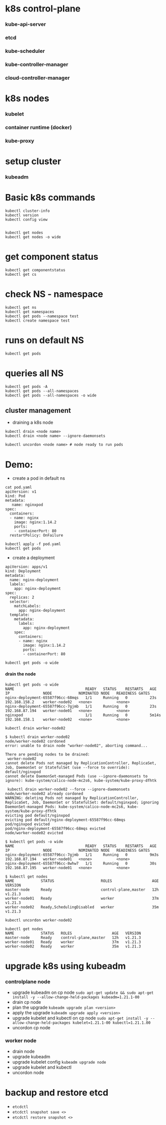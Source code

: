 
# k8s control-plane

### kube-api-server
### etcd
### kube-scheduler
### kube-controller-manager
### cloud-controller-manager

# k8s nodes

### kubelet
### container runtime (docker)
### kube-proxy

# setup cluster
### kubeadm


# Basic k8s commands

```
kubectl cluster-info
kubectl version
kubectl config view


kubectl get nodes
kubectl get nodes -o wide
```
# get component status

```
kubectl get componentstatus
kubectl get cs
```

# check NS - namespace

```
kubectl get ns
kubectl get namespaces
kubectl get pods --namespace test
kubectl create namespace test
```


# runs on default NS

```
kubectl get pods
```

# queries all NS

```
kubectl get pods -A
kubectl get pods --all-namespaces
kubectl get pods --all-namespaces -o wide
```





## cluster management

- draining a k8s node

```
kubectl drain <node name>
kubectl drain <node name> --ignore-daemonsets

kubectl uncordon <node name> # node ready to run pods
```

# Demo:

- create a pod in default ns

```
cat pod.yaml
apiVersion: v1
kind: Pod
metadata:
   name: nginxpod
spec:
  containers:
  - name: nginx
    image: nginx:1.14.2
    ports:
    - containerPort: 80
  restartPolicy: OnFailure

```

```
kubectl apply -f pod.yaml
kubectl get pods
```

- create a deployment 

```
apiVersion: apps/v1
kind: Deployment
metadata:
  name: nginx-deployment
  labels:
    app: nginx-deployment
spec:
  replicas: 2
  selector:
    matchLabels:
      app: nginx-deployment
  template:
    metadata:
      labels:
        app: nginx-deployment
    spec:
      containers:
      - name: nginx
        image: nginx:1.14.2
        ports:
        - containerPort: 80
```

```
kubectl get pods -o wide
```

#### drain the node

```
kubectl get pods -o wide
NAME                                READY   STATUS    RESTARTS   AGE     IP               NODE            NOMINATED NODE   READINESS GATES
nginx-deployment-65587f96cc-68mqs   1/1     Running   0          23s     192.168.158.2    worker-node02   <none>           <none>
nginx-deployment-65587f96cc-7gjmb   1/1     Running   0          23s     192.168.87.194   worker-node01   <none>           <none>
nginxpod                            1/1     Running   0          5m14s   192.168.158.1    worker-node02   <none>           <none>

kubectl drain worker-node02

$ kubectl drain worker-node02
node/worker-node02 cordoned
error: unable to drain node "worker-node02", aborting command...

There are pending nodes to be drained:
 worker-node02
cannot delete Pods not managed by ReplicationController, ReplicaSet, Job, DaemonSet or StatefulSet (use --force to override): default/nginxpod
cannot delete DaemonSet-managed Pods (use --ignore-daemonsets to ignore): kube-system/calico-node-mc2s6, kube-system/kube-proxy-dfhtk
```


```
 kubectl drain worker-node02 --force --ignore-daemonsets
node/worker-node02 already cordoned
WARNING: deleting Pods not managed by ReplicationController, ReplicaSet, Job, DaemonSet or StatefulSet: default/nginxpod; ignoring DaemonSet-managed Pods: kube-system/calico-node-mc2s6, kube-system/kube-proxy-dfhtk
evicting pod default/nginxpod
evicting pod default/nginx-deployment-65587f96cc-68mqs
pod/nginxpod evicted
pod/nginx-deployment-65587f96cc-68mqs evicted
node/worker-node02 evicted
```

```
$ kubectl get pods -o wide
NAME                                READY   STATUS    RESTARTS   AGE    IP               NODE            NOMINATED NODE   READINESS GATES
nginx-deployment-65587f96cc-7gjmb   1/1     Running   0          9m3s   192.168.87.194   worker-node01   <none>           <none>
nginx-deployment-65587f96cc-8whw7   1/1     Running   0          30s    192.168.87.195   worker-node01   <none>           <none>
```

```
$ kubectl get nodes
NAME            STATUS                     ROLES                  AGE   VERSION
master-node     Ready                      control-plane,master   12h   v1.21.3
worker-node01   Ready                      worker                 37m   v1.21.3
worker-node02   Ready,SchedulingDisabled   worker                 35m   v1.21.3
```

```
kubectl uncordon worker-node02

kubectl get nodes
NAME            STATUS   ROLES                  AGE   VERSION
master-node     Ready    control-plane,master   12h   v1.21.3
worker-node01   Ready    worker                 37m   v1.21.3
worker-node02   Ready    worker                 35m   v1.21.3
```



# upgrade k8s using kubeadm

### controlplane node
- upgrade kubeadm on cp node `sudo apt-get update && sudo apt-get install -y --allow-change-held-packages kubeadm=1.21.1-00`
- drain cp node
- plan the upgrade `kubeadm upgrade plan <version>`
- apply the upgrade `kubeadm upgrade apply <version>`
- upgrade kubelet and kubectl on cp node `sudo apt-get install -y --allow-change-held-packages kubelet=1.21.1-00 kubectl=1.21.1.00`
- uncordon cp node

### worker node
- drain node
- upgrade kubeadm
- upgrade kubelet config `kubeadm upgrade node`
- upgrade kubelet and kubectl
- uncordon node


# backup and restore etcd
- `etcdctl`
- `etcdctl snapshot save <>`
- `etcdctl restore snapshot <>`

